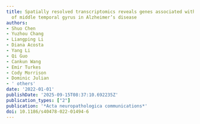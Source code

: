 ```yaml
---
title: Spatially resolved transcriptomics reveals genes associated with the vulnerability
  of middle temporal gyrus in Alzheimer’s disease
authors:
- Shuo Chen
- Yuzhou Chang
- Liangping Li
- Diana Acosta
- Yang Li
- Qi Guo
- Cankun Wang
- Emir Turkes
- Cody Morrison
- Dominic Julian
- ' others'
date: '2022-01-01'
publishDate: '2025-09-15T08:37:10.692235Z'
publication_types: ["2"]
publication: '*Acta neuropathologica communications*'
doi: 10.1186/s40478-022-01494-6
---
```

